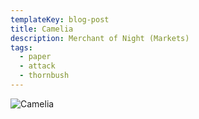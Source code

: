 ```yaml
---
templateKey: blog-post
title: Camelia
description: Merchant of Night (Markets)
tags:
  - paper
  - attack
  - thornbush
---
```

![Camelia](/img/Camelia.png)
